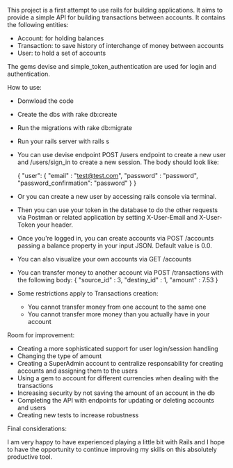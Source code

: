 This project is a first attempt to use rails for building applications. It aims to provide a simple API for building transactions between accounts. It contains the following entities:

- Account: for holding balances
- Transaction: to save history of interchange of money between accounts
- User: to hold a set of accounts

The gems devise and simple_token_authentication are used for login and authentication.

How to use:

- Donwload the code
- Create the dbs with rake db:create
- Run the migrations with rake db:migrate
- Run your rails server with rails s
- You can use devise endpoint POST /users endpoint to create a new user and /users/sign_in to create a new session. The body should look like:
    
    {
        "user": {
            "email" : "test@test.com",
            "password" : "password",
            "password_confirmation": "password"
        }
    }
    
- Or you can create a new user by accessing rails console via terminal.
- Then you can use your token in the database to do the other requests via Postman or related application by setting X-User-Email and X-User-Token your header.
- Once you're logged in, you can create accounts via POST /accounts passing a balance property in your input JSON. Default value is 0.0.
- You can also visualize your own accounts via GET /accounts
- You can transfer money to another account via POST /transactions with the following body:
    {
        "source_id" : 3,
        "destiny_id" : 1,
        "amount" : 7.53
    }
    
- Some restrictions apply to Transactions creation:
    - You cannot transfer money from one account to the same one
    - You cannot transfer more money than you actually have in your account 

Room for improvement:
- Creating a more sophisticated support for user login/session handling
- Changing the type of amount
- Creating a SuperAdmin account to centralize responsability for creating accounts and assigning them to the users
- Using a gem to account for different currencies when dealing with the transactions
- Increasing security by not saving the amount of an account in the db 
- Completing the API with endpoints for updating or deleting accounts and users
- Creating new tests to increase robustness

Final considerations:

I am very happy to have experienced playing a little bit with Rails and I hope to have the opportunity to continue improving my skills on this absolutely productive tool.
